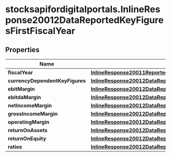 # stocksapifordigitalportals.InlineResponse20012DataReportedKeyFiguresFirstFiscalYear

## Properties

Name | Type | Description | Notes
------------ | ------------- | ------------- | -------------
**fiscalYear** | [**InlineResponse20011ReportedKeyFiguresFirstFiscalYearFiscalYear**](InlineResponse20011ReportedKeyFiguresFirstFiscalYearFiscalYear.md) |  | [optional] 
**currencyDependentKeyFigures** | [**InlineResponse20012DataReportedKeyFiguresFirstFiscalYearCurrencyDependentKeyFigures**](InlineResponse20012DataReportedKeyFiguresFirstFiscalYearCurrencyDependentKeyFigures.md) |  | [optional] 
**ebitMargin** | [**InlineResponse20012DataReportedKeyFiguresFirstFiscalYearEbitMargin**](InlineResponse20012DataReportedKeyFiguresFirstFiscalYearEbitMargin.md) |  | [optional] 
**ebitdaMargin** | [**InlineResponse20012DataReportedKeyFiguresFirstFiscalYearEbitdaMargin**](InlineResponse20012DataReportedKeyFiguresFirstFiscalYearEbitdaMargin.md) |  | [optional] 
**netIncomeMargin** | [**InlineResponse20012DataReportedKeyFiguresFirstFiscalYearNetIncomeMargin**](InlineResponse20012DataReportedKeyFiguresFirstFiscalYearNetIncomeMargin.md) |  | [optional] 
**grossIncomeMargin** | [**InlineResponse20012DataReportedKeyFiguresFirstFiscalYearGrossIncomeMargin**](InlineResponse20012DataReportedKeyFiguresFirstFiscalYearGrossIncomeMargin.md) |  | [optional] 
**operatingMargin** | [**InlineResponse20012DataReportedKeyFiguresFirstFiscalYearOperatingMargin**](InlineResponse20012DataReportedKeyFiguresFirstFiscalYearOperatingMargin.md) |  | [optional] 
**returnOnAssets** | [**InlineResponse20012DataReportedKeyFiguresFirstFiscalYearReturnOnAssets**](InlineResponse20012DataReportedKeyFiguresFirstFiscalYearReturnOnAssets.md) |  | [optional] 
**returnOnEquity** | [**InlineResponse20012DataReportedKeyFiguresFirstFiscalYearReturnOnEquity**](InlineResponse20012DataReportedKeyFiguresFirstFiscalYearReturnOnEquity.md) |  | [optional] 
**ratios** | [**InlineResponse20012DataReportedKeyFiguresFirstFiscalYearRatios**](InlineResponse20012DataReportedKeyFiguresFirstFiscalYearRatios.md) |  | [optional] 


